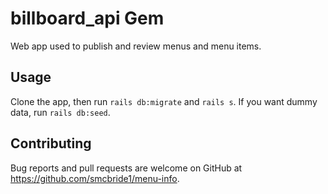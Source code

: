 # billboard_api Gem
Web app used to publish and review menus and menu items.

## Usage

Clone the app, then run `rails db:migrate` and `rails s`. If you want dummy data, run `rails db:seed`.

## Contributing

Bug reports and pull requests are welcome on GitHub at https://github.com/smcbride1/menu-info.
